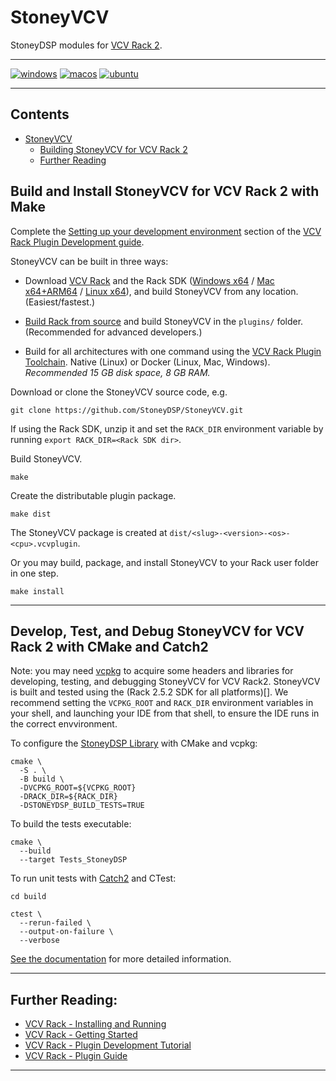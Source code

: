 # StoneyVCV

StoneyDSP modules for [VCV Rack 2](https://vcvrack.com/).

---
[![windows](https://github.com/StoneyDSP/StoneyVCV/actions/workflows/windows-latest.yml/badge.svg)](https://github.com/StoneyDSP/StoneyVCV/actions/workflows/windows-latest.yml)
[![macos](https://github.com/StoneyDSP/StoneyVCV/actions/workflows/macos-latest.yml/badge.svg)](https://github.com/StoneyDSP/StoneyVCV/actions/workflows/macos-latest.yml)
[![ubuntu](https://github.com/StoneyDSP/StoneyVCV/actions/workflows/ubuntu-latest.yml/badge.svg)](https://github.com/StoneyDSP/StoneyVCV/actions/workflows/ubuntu-latest.yml)

---

## Contents

- [StoneyVCV](#stoneyvcv)
  - [Building StoneyVCV for VCV Rack 2](#build-and-install-stoneyvcv-for-vcv-rack-2-with-make)
  - [Further Reading](#further-reading)

## Build and Install StoneyVCV for VCV Rack 2 with Make

Complete the [Setting up your development environment](https://vcvrack.com/manual/Building#Setting-up-your-development-environment) section of the [VCV Rack Plugin Development guide](https://vcvrack.com/manual/Building).

StoneyVCV can be built in three ways:

- Download [VCV Rack](https://vcvrack.com/Rack) and the Rack SDK ([Windows x64](https://vcvrack.com/downloads/Rack-SDK-latest-win-x64.zip) / [Mac x64+ARM64](https://vcvrack.com/downloads/Rack-SDK-latest-mac-x64+arm64.zip) / [Linux x64](https://vcvrack.com/downloads/Rack-SDK-latest-lin-x64.zip)), and build StoneyVCV from any location. (Easiest/fastest.)

- [Build Rack from source](https://vcvrack.com/manual/Building#Building-Rack) and build StoneyVCV in the `plugins/` folder. (Recommended for advanced developers.)

- Build for all architectures with one command using the [VCV Rack Plugin Toolchain](https://github.com/VCVRack/rack-plugin-toolchain). Native (Linux) or Docker (Linux, Mac, Windows). *Recommended 15 GB disk space, 8 GB RAM.*

Download or clone the StoneyVCV source code, e.g.

```shell
git clone https://github.com/StoneyDSP/StoneyVCV.git
```

If using the Rack SDK, unzip it and set the `RACK_DIR` environment variable by running `export RACK_DIR=<Rack SDK dir>`.

Build StoneyVCV.

```shell
make
```

Create the distributable plugin package.

```shell
make dist
```

The StoneyVCV package is created at `dist/<slug>-<version>-<os>-<cpu>.vcvplugin`.

Or you may build, package, and install StoneyVCV to your Rack user folder in one step.

```shell
make install
```

---

## Develop, Test, and Debug StoneyVCV for VCV Rack 2 with CMake and Catch2

Note: you may need [vcpkg](https://github.com/microsoft/vcpkg) to acquire some headers and libraries for developing, testing, and debugging StoneyVCV for VCV Rack2. StoneyVCV is built and tested using the (Rack 2.5.2 SDK for all platforms)[]. We recommend setting the `VCPKG_ROOT` and `RACK_DIR` environment variables in your shell, and launching your IDE from that shell, to ensure the IDE runs in the correct envvironment.

To configure the [StoneyDSP Library](https://github.com/StoneyDSP/StoneyDSP) with CMake and vcpkg:

```shell
cmake \
  -S . \
  -B build \
  -DVCPKG_ROOT=${VCPKG_ROOT}
  -DRACK_DIR=${RACK_DIR}
  -DSTONEYDSP_BUILD_TESTS=TRUE
```

To build the tests executable:

```shell
cmake \
  --build
  --target Tests_StoneyDSP
```

To run unit tests with [Catch2](https://github.com/catch-org/catch2) and CTest:

```shell
cd build
```

```shell
ctest \
  --rerun-failed \
  --output-on-failure \
  --verbose
```

[See the documentation](https://github.com/StoneyDSP/StoneyVCV/blob/production/docs/BuildingTheTestsForCatch2WithCMake.md) for more detailed information.

---

## Further Reading:

- [VCV Rack - Installing and Running](https://vcvrack.com/manual/Installing)
- [VCV Rack - Getting Started](https://vcvrack.com/manual/GettingStarted)
- [VCV Rack - Plugin Development Tutorial](https://vcvrack.com/manual/PluginDevelopmentTutorial)
- [VCV Rack - Plugin Guide](https://vcvrack.com/manual/PluginGuide)

---
